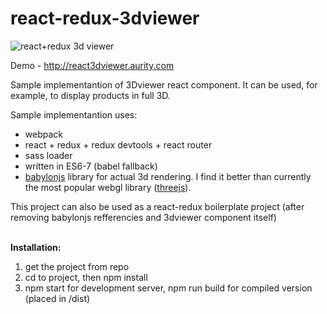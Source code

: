 # react-redux-3dviewer

<img src='http://react3dviewer.aurity.co/screenshot_1.jpg' alt='react+redux 3d viewer' />

Demo - <a href='http://react3dviewer.aurity.co'>http://react3dviewer.aurity.com</a>

Sample implementantion of 3Dviewer react component. It can be used, for example, to display products in full 3D.

Sample implementantion uses:

- webpack
- react + redux + redux devtools + react router
- sass loader 
- written in ES6-7 (babel fallback)
- <a href="http://www.babylonjs.com/" target="_blank">babylonjs</a> library for actual 3d rendering. I find it better than currently the most popular webgl library (<a href="threejs.org" target="_blank">threejs</a>). 

This project can also be used as a react-redux boilerplate project (after removing babylonjs refferencies and 3dviewer component itself)

<br/>
<strong>Installation:</strong>

1. get the project from repo
2. cd to project, then npm install
3. npm start for development server, npm run build for compiled version (placed in /dist)